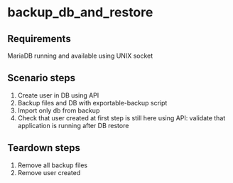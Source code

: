 # backup_db_and_restore

## Requirements
MariaDB running and available using UNIX socket

## Scenario steps
1. Create user in DB using API
2. Backup files and DB with exportable-backup script
7. Import only db from backup
8. Check that user created at first step is still here using API: validate
   that application is running after DB restore

## Teardown steps
1. Remove all backup files
2. Remove user created
